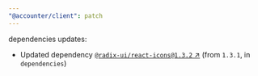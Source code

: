 ```yaml
---
"@accounter/client": patch
---
```

dependencies updates:
  - Updated dependency [`@radix-ui/react-icons@1.3.2` ↗︎](https://www.npmjs.com/package/@radix-ui/react-icons/v/1.3.2) (from `1.3.1`, in `dependencies`)
